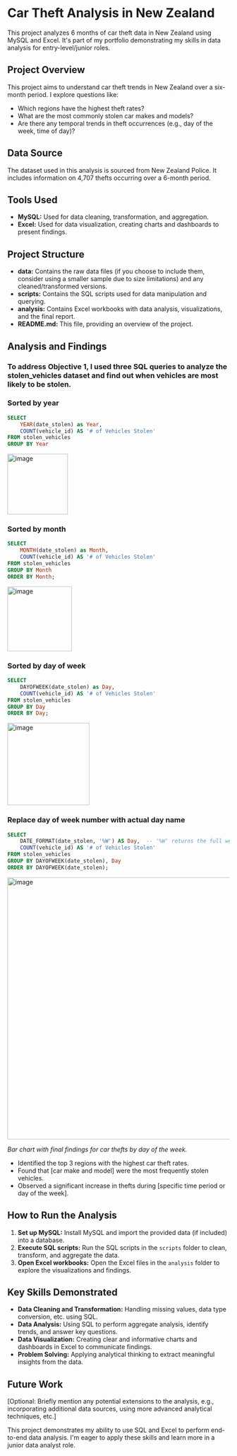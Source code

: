 # Car Theft Analysis in New Zealand

This project analyzes 6 months of car theft data in New Zealand using MySQL and Excel. It's part of my portfolio demonstrating my skills in data analysis for entry-level/junior roles.

## Project Overview

This project aims to understand car theft trends in New Zealand over a six-month period. I explore questions like:

* Which regions have the highest theft rates?
* What are the most commonly stolen car makes and models?
* Are there any temporal trends in theft occurrences (e.g., day of the week, time of day)? 

## Data Source

The dataset used in this analysis is sourced from New Zealand Police. It includes information on 4,707 thefts occurring over a 6-month period.

## Tools Used

* **MySQL:** Used for data cleaning, transformation, and aggregation.
* **Excel:** Used for data visualization, creating charts and dashboards to present findings.

## Project Structure

* **data:** Contains the raw data files (if you choose to include them, consider using a smaller sample due to size limitations) and any cleaned/transformed versions.
* **scripts:** Contains the SQL scripts used for data manipulation and querying.
* **analysis:** Contains Excel workbooks with data analysis, visualizations, and the final report.
* **README.md:** This file, providing an overview of the project.

## Analysis and Findings

### To address Objective 1, I used three SQL queries to analyze the stolen_vehicles dataset and find out when vehicles are most likely to be stolen.

### Sorted by year
```sql
SELECT 
	YEAR(date_stolen) as Year,
	COUNT(vehicle_id) AS '# of Vehicles Stolen'
FROM stolen_vehicles
GROUP BY Year
```
<img width="137" alt="image" src="https://github.com/user-attachments/assets/8a00be29-d794-41cd-88e9-5230e28ebe60">


### Sorted by month
```sql
SELECT 
	MONTH(date_stolen) as Month,
	COUNT(vehicle_id) AS '# of Vehicles Stolen'
FROM stolen_vehicles
GROUP BY Month
ORDER BY Month;
```
<img width="146" alt="image" src="https://github.com/user-attachments/assets/885a6444-4200-411e-8df1-1e5fdaf50f46">


### Sorted by day of week
```sql
SELECT 
	DAYOFWEEK(date_stolen) as Day,
	COUNT(vehicle_id) AS '# of Vehicles Stolen'
FROM stolen_vehicles
GROUP BY Day
ORDER BY Day;
```
<img width="186" alt="image" src="https://github.com/user-attachments/assets/6c9a1b8b-92f7-4889-a264-90b00f987e02">


### Replace day of week number with actual day name
```sql
SELECT 
    DATE_FORMAT(date_stolen, '%W') AS Day,  -- '%W' returns the full weekday name
    COUNT(vehicle_id) AS '# of Vehicles Stolen'
FROM stolen_vehicles
GROUP BY DAYOFWEEK(date_stolen), Day
ORDER BY DAYOFWEEK(date_stolen);
```
<img width="592" alt="image" src="https://github.com/user-attachments/assets/8f208e94-ca18-4ae2-ab11-32c502f091af">

*Bar chart with final findings for car thefts by day of the week.*

* Identified the top 3 regions with the highest car theft rates.
* Found that [car make and model] were the most frequently stolen vehicles.
* Observed a significant increase in thefts during [specific time period or day of the week].

## How to Run the Analysis

1. **Set up MySQL:** Install MySQL and import the provided data (if included) into a database.
2. **Execute SQL scripts:** Run the SQL scripts in the `scripts` folder to clean, transform, and aggregate the data.
3. **Open Excel workbooks:** Open the Excel files in the `analysis` folder to explore the visualizations and findings.

## Key Skills Demonstrated

* **Data Cleaning and Transformation:** Handling missing values, data type conversion, etc. using SQL.
* **Data Analysis:**  Using SQL to perform aggregate analysis, identify trends, and answer key questions.
* **Data Visualization:** Creating clear and informative charts and dashboards in Excel to communicate findings.
* **Problem Solving:**  Applying analytical thinking to extract meaningful insights from the data.


## Future Work

[Optional: Briefly mention any potential extensions to the analysis, e.g., incorporating additional data sources, using more advanced analytical techniques, etc.]


This project demonstrates my ability to use SQL and Excel to perform end-to-end data analysis. I'm eager to apply these skills and learn more in a junior data analyst role.

